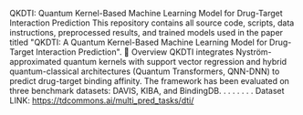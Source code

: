 QKDTI: Quantum Kernel-Based Machine Learning Model for Drug-Target Interaction Prediction
This repository contains all source code, scripts, data instructions, preprocessed results, and trained models used in the paper titled "QKDTI: A Quantum Kernel-Based Machine Learning Model for Drug-Target Interaction Prediction".
🧪 Overview
QKDTI integrates Nyström-approximated quantum kernels with support vector regression and hybrid quantum-classical architectures (Quantum Transformers, QNN-DNN) to predict drug-target binding affinity. The framework has been evaluated on three benchmark datasets: DAVIS, KIBA, and BindingDB.
.
.
.
.
.
.
.
Dataset LINK: https://tdcommons.ai/multi_pred_tasks/dti/

